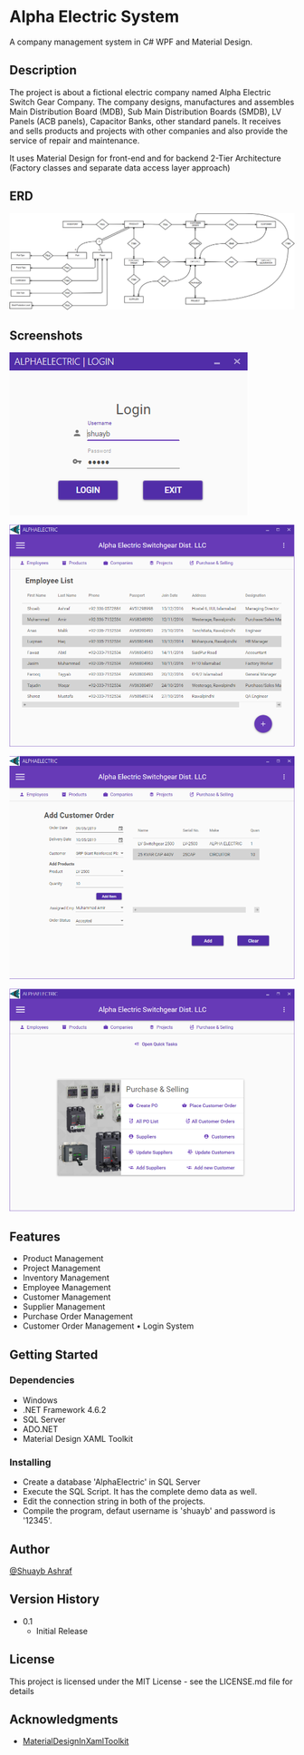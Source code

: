# Alpha Electric System

A company management system in C# WPF and Material Design.

## Description

The project is about a fictional electric company named Alpha Electric Switch Gear Company. The company designs, manufactures and assembles Main Distribution Board (MDB), Sub Main Distribution Boards (SMDB), LV Panels (ACB panels), Capacitor Banks, other standard panels. It receives and sells products and projects with other companies and also provide the service of repair and maintenance.

It uses Material Design for front-end and for backend 2-Tier Architecture (Factory classes and separate data access layer approach)

## ERD

![Alt text](erd.png "ERD")


## Screenshots

![Alt text](screenshots/login-window.PNG "Login")

![Alt text](screenshots/employee_list-window.PNG "Employee List")

![Alt text](screenshots/customer_order-window.PNG "Customer Order")

![Alt text](screenshots/purchase_selling-window.PNG "Purchase Selling")


## Features

*	Product Management
*	Project Management
*	Inventory Management
*	Employee Management
*	Customer Management
*	Supplier Management
*	Purchase Order Management
*	Customer Order Management
•	Login System


## Getting Started

### Dependencies

* Windows 
* .NET Framework 4.6.2
* SQL Server
* ADO.NET
* Material Design XAML Toolkit 


### Installing

* Create a database 'AlphaElectric' in SQL Server
* Execute the SQL Script. It has the complete demo data as well. 
* Edit the connection string in both of the projects. 
* Compile the program, defaut username is 'shuayb' and password is '12345'.


## Author

[@Shuayb Ashraf](https://twitter.com/shuayb_ashraf)

## Version History

* 0.1
    * Initial Release

## License

This project is licensed under the MIT License - see the LICENSE.md file for details

## Acknowledgments

* [MaterialDesignInXamlToolkit](https://github.com/MaterialDesignInXAML/MaterialDesignInXamlToolkit)
